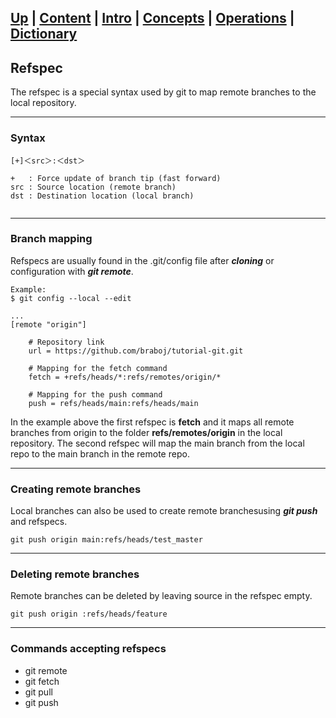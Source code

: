 [**Up**](concepts.md) |
[**Content**](../README.md) |
[**Intro**](../01-Introduction/introduction.md) |
[**Concepts**](../02-Concepts/concepts.md) |
[**Operations**](../03-Operations/operations.md) |
[**Dictionary**](../04-Appendix/dictionary.md)
-------------------------------------------------------------------------------

## Refspec

The refspec is a special syntax used by git to map remote branches to the 
local repository. 

-------------------------------------------------------------------------------
### Syntax
```
[+]＜src＞:＜dst＞  

+   : Force update of branch tip (fast forward)
src : Source location (remote branch)
dst : Destination location (local branch)
	 
```

-------------------------------------------------------------------------------
### Branch mapping
Refspecs are usually found in the .git/config file after ***cloning*** or 
configuration with ***git remote***. 

```shell
Example:
$ git config --local --edit

...
[remote "origin"]

    # Repository link     
    url = https://github.com/braboj/tutorial-git.git
	
    # Mapping for the fetch command
    fetch = +refs/heads/*:refs/remotes/origin/*
	
    # Mapping for the push command
    push = refs/heads/main:refs/heads/main
```

In the example above the first refspec is **fetch** and it maps all remote 
branches from origin to the folder **refs/remotes/origin** in the local 
repository. The second refspec will map the main branch from the local repo 
to the main branch in the remote repo.

-------------------------------------------------------------------------------
### Creating remote branches
Local branches can also be used to create remote branchesusing ***git push*** 
and refspecs.

```shell
git push origin main:refs/heads/test_master
```

-------------------------------------------------------------------------------
### Deleting remote branches
Remote branches can be deleted by leaving source in the refspec empty.

```shell
git push origin :refs/heads/feature
```

-------------------------------------------------------------------------------
### Commands accepting refspecs

- git remote
- git fetch
- git pull
- git push
